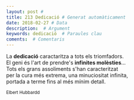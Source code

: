 ```yaml
---
layout: post #
title: 213 Dedicació # Generat automàticament
date: 2018-02-27 # Data
description:  # Argument
keywords: dedicació  # Paraules clau
coments:  # Comentaris
---
```


La **dedicació** caractaritza a tots els triomfadors. <br /> 
El geni és l'art de prendre's **infinites molèsties**... <br />
Tots els grans assoliments s'han caracteritzat <br />
per la cura més extrema, una minuciositat infinita, <br />
portada a terme fins al més mínim detall. <br />

<small>Elbert Hubbardd</small> 
